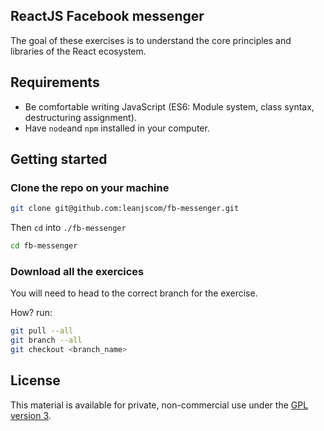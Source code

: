 ## ReactJS Facebook messenger

The goal of these exercises is to understand the core principles and libraries of the React ecosystem.

## Requirements

- Be comfortable writing JavaScript (ES6: Module system, class syntax, destructuring assignment).
- Have `node`and `npm` installed in your computer.

## Getting started

### Clone the repo on your machine

```sh
git clone git@github.com:leanjscom/fb-messenger.git
```

Then `cd` into `./fb-messenger`

```sh
cd fb-messenger
```

### Download all the exercices

You will need to head to the correct branch for the exercise.

How? run:

```sh
git pull --all
git branch --all
git checkout <branch_name>
```

## License

This material is available for private, non-commercial use under the [GPL version 3](http://www.gnu.org/licenses/gpl-3.0-standalone.html).
